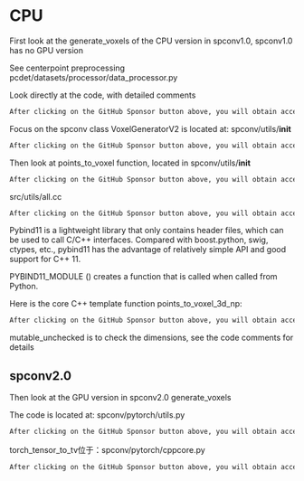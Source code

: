 #  CPU 

 First look at the generate_voxels of the CPU version in spconv1.0, spconv1.0 has no GPU version 

 See centerpoint preprocessing pcdet/datasets/processor/data_processor.py 

 Look directly at the code, with detailed comments 

  ```python  
After clicking on the GitHub Sponsor button above, you will obtain access permissions to my private code repository ( https://github.com/slowlon/my_code_bar ) to view this blog code. By searching the code number of this blog, you can find the code you need, code number is: 2024020309573745274
  ```  
 Focus on the spconv class VoxelGeneratorV2 is located at: spconv/utils/__init__ 

  ```python  
After clicking on the GitHub Sponsor button above, you will obtain access permissions to my private code repository ( https://github.com/slowlon/my_code_bar ) to view this blog code. By searching the code number of this blog, you can find the code you need, code number is: 2024020309573745274
  ```  
 Then look at points_to_voxel function, located in spconv/utils/__init__ 

  ```python  
After clicking on the GitHub Sponsor button above, you will obtain access permissions to my private code repository ( https://github.com/slowlon/my_code_bar ) to view this blog code. By searching the code number of this blog, you can find the code you need, code number is: 2024020309573745274
  ```  
 src/utils/all.cc 

  ```python  
After clicking on the GitHub Sponsor button above, you will obtain access permissions to my private code repository ( https://github.com/slowlon/my_code_bar ) to view this blog code. By searching the code number of this blog, you can find the code you need, code number is: 2024020309573745274
  ```  
 Pybind11 is a lightweight library that only contains header files, which can be used to call C/C++ interfaces. Compared with boost.python, swig, ctypes, etc., pybind11 has the advantage of relatively simple API and good support for C++ 11. 

 PYBIND11_MODULE () creates a function that is called when called from Python. 

 Here is the core C++ template function points_to_voxel_3d_np: 

  ```python  
After clicking on the GitHub Sponsor button above, you will obtain access permissions to my private code repository ( https://github.com/slowlon/my_code_bar ) to view this blog code. By searching the code number of this blog, you can find the code you need, code number is: 2024020309573745274
  ```  
 mutable_unchecked is to check the dimensions, see the code comments for details 

##  spconv2.0 

 Then look at the GPU version in spconv2.0 generate_voxels 

 The code is located at: spconv/pytorch/utils.py 

  ```python  
After clicking on the GitHub Sponsor button above, you will obtain access permissions to my private code repository ( https://github.com/slowlon/my_code_bar ) to view this blog code. By searching the code number of this blog, you can find the code you need, code number is: 2024020309573745274
  ```  
 torch_tensor_to_tv位于：spconv/pytorch/cppcore.py 

  ```python  
After clicking on the GitHub Sponsor button above, you will obtain access permissions to my private code repository ( https://github.com/slowlon/my_code_bar ) to view this blog code. By searching the code number of this blog, you can find the code you need, code number is: 2024020309573745274
  ```  
